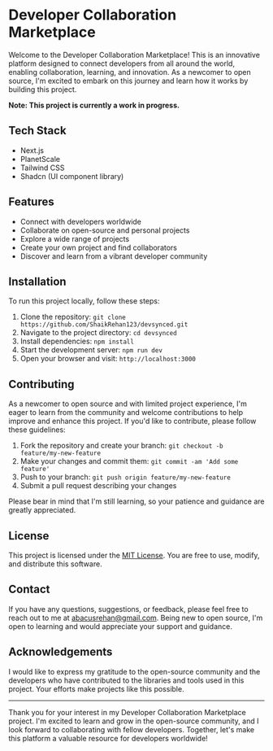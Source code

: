 # Developer Collaboration Marketplace

Welcome to the Developer Collaboration Marketplace! This is an innovative platform designed to connect developers from all around the world, enabling collaboration, learning, and innovation. As a newcomer to open source, I'm excited to embark on this journey and learn how it works by building this project.

**Note: This project is currently a work in progress.**

## Tech Stack

- Next.js
- PlanetScale
- Tailwind CSS
- Shadcn (UI component library)

## Features

- Connect with developers worldwide
- Collaborate on open-source and personal projects
- Explore a wide range of projects
- Create your own project and find collaborators
- Discover and learn from a vibrant developer community

## Installation

To run this project locally, follow these steps:

1. Clone the repository: `git clone https://github.com/ShaikRehan123/devsynced.git`
2. Navigate to the project directory: `cd devsynced`
3. Install dependencies: `npm install`
4. Start the development server: `npm run dev`
5. Open your browser and visit: `http://localhost:3000`

## Contributing

As a newcomer to open source and with limited project experience, I'm eager to learn from the community and welcome contributions to help improve and enhance this project. If you'd like to contribute, please follow these guidelines:

1. Fork the repository and create your branch: `git checkout -b feature/my-new-feature`
2. Make your changes and commit them: `git commit -am 'Add some feature'`
3. Push to your branch: `git push origin feature/my-new-feature`
4. Submit a pull request describing your changes

Please bear in mind that I'm still learning, so your patience and guidance are greatly appreciated.

## License

This project is licensed under the [MIT License](https://github.com/ShaikRehan123/devsynced/blob/main/LICENSE). You are free to use, modify, and distribute this software.

## Contact

If you have any questions, suggestions, or feedback, please feel free to reach out to me at [abacusrehan@gmail.com](mailto:abacusrehan@gmail.com). Being new to open source, I'm open to learning and would appreciate your support and guidance.

## Acknowledgements

I would like to express my gratitude to the open-source community and the developers who have contributed to the libraries and tools used in this project. Your efforts make projects like this possible.

---

Thank you for your interest in my Developer Collaboration Marketplace project. I'm excited to learn and grow in the open-source community, and I look forward to collaborating with fellow developers. Together, let's make this platform a valuable resource for developers worldwide!
